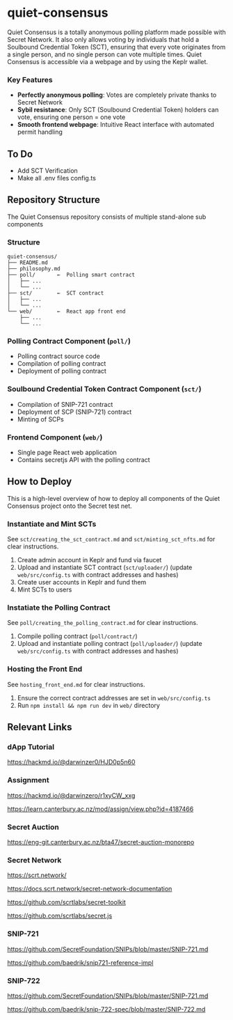 # quiet-consensus

Quiet Consensus is a totally anonymous polling platform made possible with Secret Network. It also only allows voting by individuals that hold a Soulbound Credential Token (SCT), ensuring that every vote originates from a single person, and no single person can vote multiple times. Quiet Consensus is accessible via a webpage and by using the Keplr wallet.

### Key Features
- **Perfectly anonymous polling**: Votes are completely private thanks to Secret Network
- **Sybil resistance**: Only SCT (Soulbound Credential Token) holders can vote, ensuring one person = one vote
- **Smooth frontend webpage**: Intuitive React interface with automated permit handling


## To Do
- Add SCT Verification
- Make all .env files config.ts

## Repository Structure

The Quiet Consensus repository consists of multiple stand-alone sub components

### Structure
```
quiet-consensus/
├── README.md
├── philosophy.md
├── poll/       ←  Polling smart contract
│   ├── ...
│   └── ...
├── sct/        ←  SCT contract
│   ├── ...
│   └── ...
└── web/        ←  React app front end
    ├── ...
    └── ...
```

### Polling Contract Component (`poll/`)
- Polling contract source code
- Compilation of polling contract
- Deployment of polling contract

### Soulbound Credential Token Contract Component (`sct/`)
- Compilation of SNIP-721 contract
- Deployment of SCP (SNIP-721) contract
- Minting of SCPs

### Frontend Component (`web/`)
- Single page React web application
- Contains secretjs API with the polling contract



## How to Deploy

This is a high-level overview of how to deploy all components of the Quiet Consensus project onto the Secret test net.

### Instantiate and Mint SCTs

See `sct/creating_the_sct_contract.md` and `sct/minting_sct_nfts.md` for clear instructions.

1. Create admin account in Keplr and fund via faucet
2. Upload and instantiate SCT contract (`sct/uploader/`)
    (update `web/src/config.ts` with contract addresses and hashes)
3. Create user accounts in Keplr and fund them
4. Mint SCTs to users

### Instatiate the Polling Contract

See `poll/creating_the_polling_contract.md` for clear instructions.

1. Compile polling contract (`poll/contract/`)
2. Upload and instantiate polling contract (`poll/uploader/`)
    (update `web/src/config.ts` with contract addresses and hashes)

### Hosting the Front End

See `hosting_front_end.md` for clear instructions.

1. Ensure the correct contract addresses are set in `web/src/config.ts`
2. Run `npm install && npm run dev` in `web/` directory



## Relevant Links

### dApp Tutorial

https://hackmd.io/@darwinzer0/HJD0p5n60


### Assignment

https://hackmd.io/@darwinzero/r1xyCW_xxg

https://learn.canterbury.ac.nz/mod/assign/view.php?id=4187466


### Secret Auction

https://eng-git.canterbury.ac.nz/bta47/secret-auction-monorepo


### Secret Network

https://scrt.network/

https://docs.scrt.network/secret-network-documentation

https://github.com/scrtlabs/secret-toolkit

https://github.com/scrtlabs/secret.js


### SNIP-721

https://github.com/SecretFoundation/SNIPs/blob/master/SNIP-721.md

https://github.com/baedrik/snip721-reference-impl


### SNIP-722

https://github.com/SecretFoundation/SNIPs/blob/master/SNIP-721.md

https://github.com/baedrik/snip-722-spec/blob/master/SNIP-722.md

